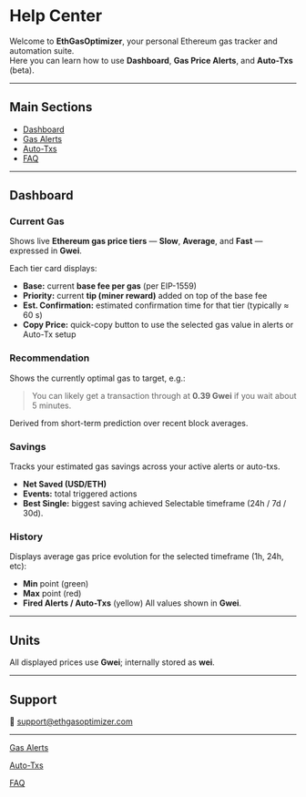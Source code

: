 # Help Center

Welcome to **EthGasOptimizer**, your personal Ethereum gas tracker and automation suite.  
Here you can learn how to use **Dashboard**, **Gas Price Alerts**, and **Auto-Txs** (beta).

---

## Main Sections
- [Dashboard](#dashboard)
- [Gas Alerts](gas-alerts.md)
- [Auto-Txs](auto-txs.md)
- [FAQ](faq.md)

---

## Dashboard

### Current Gas
Shows live **Ethereum gas price tiers** — **Slow**, **Average**, and **Fast** — expressed in **Gwei**.

Each tier card displays:
- **Base:** current **base fee per gas** (per EIP-1559)  
- **Priority:** current **tip (miner reward)** added on top of the base fee  
- **Est. Confirmation:** estimated confirmation time for that tier (typically ≈ 60 s)  
- **Copy Price:** quick-copy button to use the selected gas value in alerts or Auto-Tx setup

### Recommendation
Shows the currently optimal gas to target, e.g.:

> You can likely get a transaction through at **0.39 Gwei** if you wait about 5 minutes.

Derived from short-term prediction over recent block averages.

### Savings
Tracks your estimated gas savings across your active alerts or auto-txs.  
- **Net Saved (USD/ETH)**
- **Events:** total triggered actions
- **Best Single:** biggest saving achieved
Selectable timeframe (24h / 7d / 30d).

### History
Displays average gas price evolution for the selected timeframe (1h, 24h, etc):
- **Min** point (green)
- **Max** point (red)
- **Fired Alerts / Auto-Txs** (yellow)
All values shown in **Gwei**.

---

## Units
All displayed prices use **Gwei**; internally stored as **wei**.

---

## Support
📧 [support@ethgasoptimizer.com](mailto:support@ethgasoptimizer.com)

---

[Gas Alerts](gas-alerts.md ':include')

[Auto-Txs](auto-txs.md ':include')

[FAQ](faq.md ':include')

